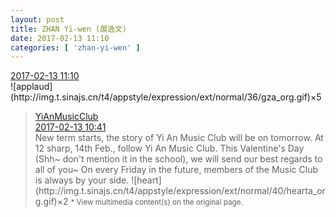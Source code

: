 ```yaml
---
layout: post
title: ZHAN Yi-wen (展逸文)
date: 2017-02-13 11:10
categories: [ 'zhan-yi-wen' ]
---
```


<div class="weibo-info">
  <a href="http://weibo.com/6108090526/EvjXmcrG6">2017-02-13 11:10</a>
</div>
![applaud](http://img.t.sinajs.cn/t4/appstyle/expression/ext/normal/36/gza_org.gif)×5

<!-- more -->

> <div class="weibo-post-name">
>   <a href="http://weibo.com/u/6094546964">YiAnMusicClub</a>
> </div>
> <div class="weibo-info">
>   <a href="http://weibo.com/6094546964/EvjLs3IF8">2017-02-13 10:41</a>
> </div>  
> New term starts, the story of Yi An Music Club will be on tomorrow. At 12 sharp, 14th Feb., follow Yi An Music Club. This Valentine's Day (Shh~ don't mention it in the school), we will send our best regards to all of you~ On every Friday in the future, members of the Music Club is always by your side. ![heart](http://img.t.sinajs.cn/t4/appstyle/expression/ext/normal/40/hearta_org.gif)×2  
> <small>* View multimedia content(s) on the original page.</small>
